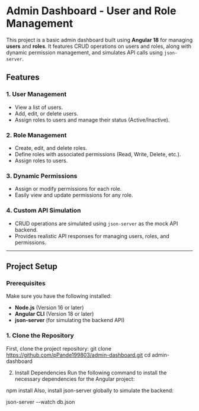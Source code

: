 # Admin Dashboard - User and Role Management

This project is a basic admin dashboard built using **Angular 18** for managing **users** and **roles**. It features CRUD operations on users and roles, along with dynamic permission management, and simulates API calls using `json-server`.

## Features

### 1. **User Management**
- View a list of users.
- Add, edit, or delete users.
- Assign roles to users and manage their status (Active/Inactive).

### 2. **Role Management**
- Create, edit, and delete roles.
- Define roles with associated permissions (Read, Write, Delete, etc.).
- Assign roles to users.

### 3. **Dynamic Permissions**
- Assign or modify permissions for each role.
- Easily view and update permissions for any role.

### 4. **Custom API Simulation**
- CRUD operations are simulated using `json-server` as the mock API backend.
- Provides realistic API responses for managing users, roles, and permissions.

---

## Project Setup

### Prerequisites

Make sure you have the following installed:

- **Node.js** (Version 16 or later)
- **Angular CLI** (Version 18 or later)
- **json-server** (for simulating the backend API)

### 1. Clone the Repository

First, clone the project repository:
git clone https://github.com/pPande199803/admin-dashboard.git
cd admin-dashboard



2. Install Dependencies
Run the following command to install the necessary dependencies for the Angular project:

npm install
Also, install json-server globally to simulate the backend:

json-server --watch db.json